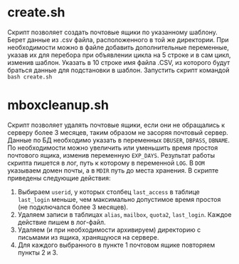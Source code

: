 # create.sh
Скрипт позволяет создать почтовые ящики по указанному шаблону. Берет данные из .csv файла, расположенного в той же директории. При необходимости можно в файле добавить дополнительные переменные, указав их для перебора при объявлении цикла на 5 строке и в сам цикл, изменив шаблон. 
Указать в 10 строке имя файла .CSV, из которого будут браться данные для подстановки в шаблон.
Запустить скрипт командой `bash create.sh`

# mboxcleanup.sh
Скрипт позволяет удалять почтовые ящики, если они не обращались к серверу более 3 месяцев, таким образом не засоряя почтовый сервер. Данные по БД необходимо указать в переменных `DBUSER`, `DBPASS`, `DBNAME`. По необходимости можно увеличить или уменьшить время простоя почтового ящика, изменив переменную `EXP_DAYS`. Результат работы скрипта пишется в лог, путь к которому в переменной `LOG`. В `DOM` указываем домен почты, а в `MDIR` путь до места хранения.
В скрипте приведены следующие действия:
1. Выбираем `userid`, у которых столбец `last_access` в таблице `last_login` меньше, чем максимально допустимое время простоя (не подключался более 3 месяцев).
2. Удаляем записи в таблицах `alias`, `mailbox`, `quota2`, `last_login`. Каждое действие пишем в лог-файл.
3. Удаляем (и при необходимости архивируем) директорию с письмами из ящика, хранящуюся на сервере.
4. Для каждого выбранного в пункте 1 почтовом ящике повторяем пункты 2 и 3.
